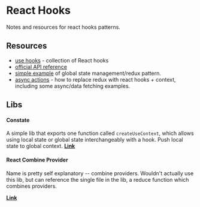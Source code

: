 # React Hooks
Notes and resources for react hooks patterns.

## Resources
* [use hooks](https://usehooks.com/) - collection of React hooks
* [official API reference](https://reactjs.org/docs/hooks-reference.html)
* [simple example](https://codesandbox.io/s/eager-hertz-bugcv) of global state management/redux pattern.
* [async actions](https://www.sitepoint.com/replace-redux-react-hooks-context-api/) - how to replace redux with react hooks + context, including some async/data fetching examples.

## Libs

#### Constate
A simple lib that exports one function called `createUseContext`, which allows using local state or global state interchangeably with a hook. Push local state to global context.
**[Link](https://github.com/diegohaz/constate)**

#### React Combine Provider
Name is pretty self explanatory -- combine providers. Wouldn't actually use this lib, but can reference the single file in the lib, a reduce function which combines providers.

**[Link](https://github.com/hlhr202/React-Combine-Provider)**